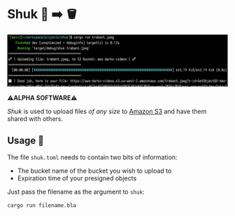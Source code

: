 # Shuk 💾 ➡️ 🪣

![screenshot of shuk](/img/shuk.png)

⚠️**ALPHA SOFTWARE**⚠️

*Shuk* is used to upload files *of any size* to [Amazon S3](https://aws.amazon.com/s3/) and have them shared with others.

## Usage 🔧

The file `shuk.toml` needs to contain two bits of information: 
- The bucket name of the bucket you wish to upload to
- Expiration time of your presigned objects

Just pass the filename as the argument to `shuk`:
```bash
cargo run filename.bla
```
